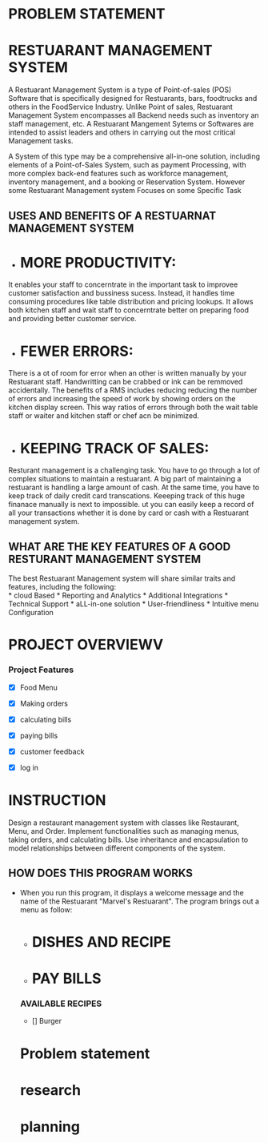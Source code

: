 # PROBLEM STATEMENT








# RESTUARANT MANAGEMENT SYSTEM 

A Restuarant Management System is a type of Point-of-sales (POS) Software that is specifically designed for Restuarants, bars, foodtrucks and others in the FoodService Industry. Unlike Point of sales, Restuarant Management System encompasses all Backend needs such as inventory an staff management, etc. A Restuarant Mangement Sytems or Softwares are intended to assist leaders and others in carrying out the most critical Management tasks.

A System of this type may be a comprehensive all-in-one solution, including elements of a Point-of-Sales System, such as payment Processing, with more complex back-end features such as workforce management, inventory management, and a booking or Reservation System. 
However some Restuarant Management system Focuses on some Specific Task 



## USES AND BENEFITS OF A RESTUARNAT MANAGEMENT SYSTEM
* # MORE PRODUCTIVITY:
It enables your staff to concerntrate in the important task to improvee customer satisfaction and bussiness sucess. Instead, it handles time consuming procedures like table distribution and pricing lookups. It allows both kitchen staff and wait staff to concerntrate better on preparing food and providing better customer service.

* # FEWER ERRORS:
There is a ot of room for error when an other is written manually by your Restuarant staff. Handwritting can be crabbed or ink can be remmoved accidentally. The benefits of a RMS includes reducing reducing the number of errors and increasing the speed of work by showing orders on the kitchen display screen. This way ratios of errors through both the wait table staff or waiter and kitchen staff or chef acn be minimized.

* # KEEPING TRACK OF SALES:
Resturant management is a challenging task. You have to go through a lot of complex situations to maintain a restuarant. A big part of maintaining a restuarant is handling a large amount of cash. At the same time, you have to keep track of daily credit card transcations. Keeeping track of this huge finanace manually is next to impossible. ut you can easily keep a record of all your transactions whether it is done by card or cash with a Restuarant management system.








## WHAT ARE THE KEY FEATURES OF A GOOD RESTURANT MANAGEMENT SYSTEM
The best Restuarant Management system will share similar traits and features, including the following:	
    * cloud Based
    * Reporting and Analytics
    * Additional Integrations
    * Technical Support
    * aLL-in-one solution
    * User-friendliness
    * Intuitive menu Configuration


# PROJECT OVERVIEWV








### Project Features
  - [x] Food Menu
  - [x] Making orders
  - [x] calculating bills
  - [x] paying bills
  - [x] customer feedback
  - [x] log in 



# INSTRUCTION #
Design a restaurant management system with classes like Restaurant, Menu, and Order.
Implement functionalities such as managing menus, taking orders, and calculating bills.
Use inheritance and encapsulation to model relationships between different components of the system.



## HOW DOES THIS PROGRAM WORKS ##
* When you run this program, it displays a welcome message and the name of the Restuarant "Marvel's Restuarant". The program brings out a menu as follow:
  * # DISHES AND RECIPE
  * # PAY BILLS




  ### AVAILABLE RECIPES
  - [] Burger
  # Problem statement
  # research
  # planning 
  
